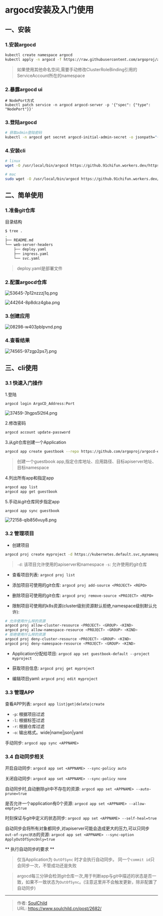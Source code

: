 # argocd安装及入门使用

<!--more-->
## 一、安装
### 1.安装argocd
```bash
kubectl create namespace argocd
kubectl apply -n argocd -f https://raw.githubusercontent.com/argoproj/argo-cd/stable/manifests/install.yaml
```
> 如果使用其他命名空间,需要手动修改ClusterRoleBinding引用的ServiceAccount所在的namespace

### 2.暴露argocd ui
```
# NodePort方式
kubectl patch service -n argocd argocd-server -p '{"spec": {"type": "NodePort"}}'

```

### 3.登陆argocd
```bash
# 获取admin登陆密码
kubectl -n argocd get secret argocd-initial-admin-secret -o jsonpath="{.data.password}" | base64 -d
```

### 4.安装cli
```bash
# linux
wget -O /usr/local/bin/argocd https://github.91chifun.workers.dev/https://github.com//argoproj/argo-cd/releases/download/v2.1.2/argocd-linux-amd64 && chmod +x /usr/local/bin/argocd 

# mac
sudo wget -O /usr/local/bin/argocd https://github.91chifun.workers.dev/https://github.com//argoproj/argo-cd/releases/download/v2.1.2/argocd-darwin-amd64 && sudo chmod +x /usr/local/bin/argocd 
```

## 二、简单使用
### 1.准备git仓库

目录结构
```bash
$ tree .
.
├── README.md
└── web-server-headers
    ├── deploy.yaml
    ├── ingress.yaml
    └── svc.yaml

```
> deploy.yaml是部署文件

### 2.配置argocd仓库
![53645-7p12nzzzj1q.png](images/2626979973.png)

![44264-8p8dcz4gba.png](images/2626979973.png)

### 3.创建应用
![08298-w403pblpvnd.png](images/2626979973.png)

### 4.查看结果
![74565-97zgp2ps7j.png](images/2626979973.png)

## 三、cli使用
### 3.1 快速入门操作
1.登陆
```bash
argocd login ArgoCD_Address:Port
```
![37459-3hgps5l2tl4.png](images/2626979973.png)

2.修改密码
```bash
argocd account update-password
```

3.从git仓库创建一个Application
```bash
argocd app create guestbook --repo https://github.com/argoproj/argocd-example-apps.git --path guestbook --dest-server https://kubernetes.default.svc --dest-namespace default
```
> 创建一个guestbook app,指定仓库地址、应用路径、目标apiserver地址、目标namespace

4.列出所有app和指定app
```bash
argocd app list
argocd app get guestbook
```

5.手动从git仓库同步指定app
```bash
argocd app sync guestbook
```
![72158-qlb856vuy8.png](images/2626979973.png)


### 3.2 管理项目
- 创建项目
```bash
argocd proj create myproject -d https://kubernetes.default.svc,mynamespace -s https://github.com/argoproj/argocd-example-apps.git
```
> `-d`: 该项目允许使用的apiserver和namespace
> `-s`: 允许使用的git仓库

- 查看项目列表: `argocd proj list`

- 添加项目可使用的git仓库: `argocd proj add-source <PROJECT> <REPO>`

- 删除项目可使用的git仓库: `argocd proj remove-source <PROJECT> <REPO>`

- 限制项目可使用的k8s资源(cluster级别资源默认拒绝,namespace级别默认允许):
```bash
# 允许使用什么样的资源
argocd proj allow-cluster-resource <PROJECT> <GROUP> <KIND>
argocd proj allow-namespace-resource <PROJECT> <GROUP> <KIND>
# 拒绝使用什么样的资源
argocd proj deny-cluster-resource <PROJECT> <GROUP> <KIND>
argocd proj deny-namespace-resource <PROJECT> <GROUP> <KIND>
```

- Application分配给项目: `argocd app set guestbook-default --project myproject`

- 获取项目信息: `argocd proj get myproject`

- 编辑项目yaml: `argocd proj edit myproject`

### 3.3 管理APP
查看APP列表: `argocd app list|get|delete|create`
  - `-p`: 根据项目过滤
  - `-l`: 根据标签过滤
  - `-r`: 根据仓库过滤
  - `-o`: 输出格式。wide|name|json|yaml

手动同步: `argocd app sync <APPNAME>`

### 3.4 自动同步相关

开启自动同步: `argocd app set <APPNAME> --sync-policy auto`

关闭自动同步: `argocd app set <APPNAME> --sync-policy none`

自动同步时,自动删除git中不存在的资源: `argocd app set <APPNAME> --auto-prune=true`

是否允许一个application有0个资源: `argocd app set <APPNAME> --allow-empty=true`

时刻保证与git中定义的状态同步: `argocd app set <APPNAME> --self-heal=true`

自动同步会将所有对象都同步,对apiserver可能会造成更大的压力,可以只同步`out-of-sync状态`的资源: `argocd app set <APPNAME> --sync-option ApplyOutOfSyncOnly=true`

** 执行自动同步的要求 **
> 仅当Application为 `OutOfSync` 时才会执行自动同步。
> 同一个`commit id`只会同步一次，不管成功还是失败

> argocd每三分钟会检测git仓库一次,用于判断app与git中描述的状态是否一致，如果不一致状态为`OutOfSync`。(注意这里并不会触发更新，除非配置了自动同步)




---

> 作者: [SoulChild](https://www.soulchild.cn)  
> URL: https://www.soulchild.cn/post/2682/  

